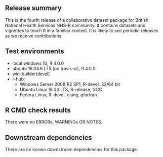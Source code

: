 ## Release summary
This is the fourth release of a collaborative dataset package for British National Health Services NHS-R community. It contains datasets and vignettes to teach R in a familiar context.  It is likely to see periodic releases as we receive contributions.

## Test environments
* local windows 10, R 4.0.0
* ubuntu 16.04.6 LTS (on travis-ci), R 4.0.0
* win-builder(devel)
* r-hub:
  * Windows Server 2008 R2 SP1, R-devel, 32/64 bit
  * Ubuntu Linux 16.04 LTS, R-release, GCC
  * Fedora Linux, R-devel, clang, gfortran
  

## R CMD check results
There were no ERRORs, WARNINGs OR NOTES.

## Downstream dependencies
There are no known downstream dependencies for this package.
